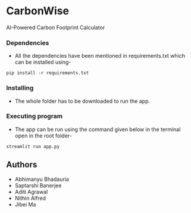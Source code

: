 # CarbonWise

AI-Powered Carbon Footprint Calculator

### Dependencies

* All the dependencies have been mentioned in requirements.txt which can be installed using-
```
pip install -r requirements.txt
```

### Installing

* The whole folder has to be downloaded to run the app.

### Executing program

* The app can be run using the command given below in the terminal open in the root folder-
```
streamlit run app.py
```

## Authors

* Abhimanyu Bhadauria 
* Saptarshi Banerjee
* Aditi Agrawal
* Nithin Alfred
* Jibei Ma

